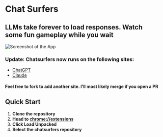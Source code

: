 # Chat Surfers
## LLMs take forever to load responses. Watch some fun gameplay while you wait

![Screenshot of the App](./icons/ChatSurferScreenshot.jpg)

### Update: Chatsurfers now runs on the following sites:
- [ChatGPT](https://www.chatgpt.com)
- [Claude](https://www.claude.ai)

#### Feel free to fork to add another site. I'll most likely merge if you open a PR

## Quick Start

1. **Clone the repository**  
2. **Head to [chrome://extensions](chrome://extensions)**
3. **Click Load Unpacked**
4. **Select the chatsurfers repository**

